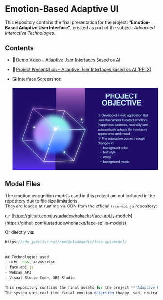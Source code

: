 # Emotion-Based Adaptive UI

This repository contains the final presentation for the project:
**"Emotion-Based Adaptive User Interface"**, created as part of the subject: *Advanced Interactive Technologies*.

## Contents

- 🎥 [Demo Video – Adaptive User Interfaces Based on AI](Demo%20video.mp4)
- 📄 [Project Presentation – Adaptive User Interfaces Based on AI (PPTX)](ADAPTIVE%20USER%20INTERFACES%20BASED%20ON%20AI.pptx)
- 🖼️ Interface Screenshot:
  
  ![Screenshot](Untitled.png)

## Model Files

The emotion recognition models used in this project are not included in the repository due to file size limitations.  
They are loaded at runtime via CDN from the official `face-api.js` repository:

👉 [https://github.com/justadudewhohacks/face-api.js-models](https://github.com/justadudewhohacks/face-api.js-models)

Or directly via:

```js
https://cdn.jsdelivr.net/npm/@vladmandic/face-api/model/


## Technologies used
- HTML, CSS, JavaScript
- face-api.js
- Webcam API
- Visual Studio Code, OBS Studio

This repository contains the final assets for the project **"Adaptive User Interfaces Based on AI"**, developed as part of the subject *Advanced Interactive Technologies*.
The system uses real-time facial emotion detection (happy, sad, neutral) via webcam to dynamically adapt the user interface’s visuals, text, emojis, and background music.
